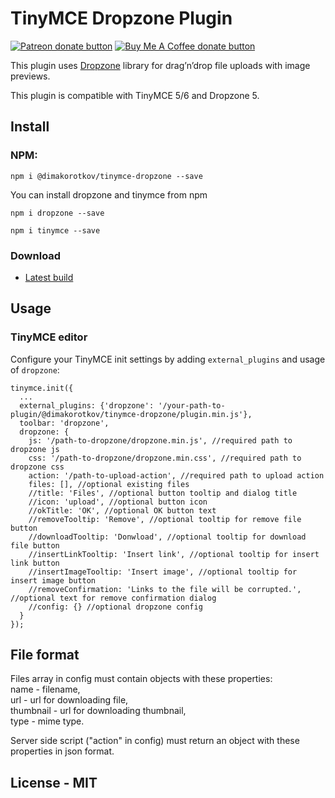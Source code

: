 # TinyMCE Dropzone Plugin

<span class="badge-patreon"><a href="https://www.patreon.com/dimakorotkov" title="Donate to this project using Patreon"><img src="https://img.shields.io/badge/patreon-donate-yellow.svg" alt="Patreon donate button" /></a></span>
<span><a href="https://buymeacoff.ee/NXR1ZkP" title="Donate to this project using Buy Me A Coffee" rel="nofollow"><img src="https://img.shields.io/badge/buy%20me%20a%20coffee-donate-yellow.svg" alt="Buy Me A Coffee donate button"></a></span>

This plugin uses [Dropzone](https://www.dropzonejs.com) library for drag’n’drop file uploads with image previews.

This plugin is compatible with TinyMCE 5/6 and Dropzone 5.

## Install

### NPM:
```
npm i @dimakorotkov/tinymce-dropzone --save
```

You can install dropzone and tinymce from npm
```
npm i dropzone --save
```
```
npm i tinymce --save
```



### Download

* [Latest build](https://github.com/dimakorotkov/tinymce-dropzone/archive/master.zip)

## Usage

### TinyMCE editor

Configure your TinyMCE init settings by adding `external_plugins` and usage of `dropzone`: 

```
tinymce.init({
  ...
  external_plugins: {'dropzone': '/your-path-to-plugin/@dimakorotkov/tinymce-dropzone/plugin.min.js'},
  toolbar: 'dropzone',
  dropzone: {
    js: '/path-to-dropzone/dropzone.min.js', //required path to dropzone js
    css: '/path-to-dropzone/dropzone.min.css', //required path to dropzone css
    action: '/path-to-upload-action', //required path to upload action
    files: [], //optional existing files
    //title: 'Files', //optional button tooltip and dialog title
    //icon: 'upload', //optional button icon
    //okTitle: 'OK', //optional OK button text
    //removeTooltip: 'Remove', //optional tooltip for remove file button
    //downloadTooltip: 'Donwload', //optional tooltip for download file button
    //insertLinkTooltip: 'Insert link', //optional tooltip for insert link button
    //insertImageTooltip: 'Insert image', //optional tooltip for insert image button
    //removeConfirmation: 'Links to the file will be corrupted.', //optional text for remove confirmation dialog
    //config: {} //optional dropzone config
  }
});
```

## File format
Files array in config must contain objects with these properties:  
  name - filename,  
  url - url for downloading file,  
  thumbnail - url for downloading thumbnail,  
  type - mime type.  

Server side script ("action" in config) must return an object with these properties in json format.

## License - MIT
